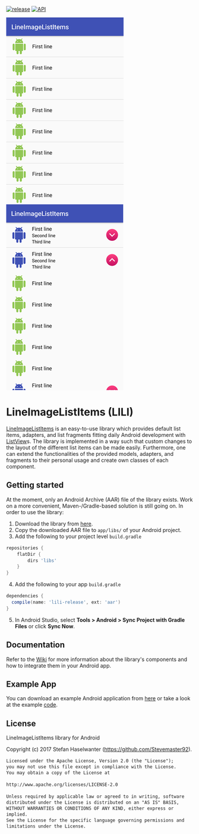 [![release](https://img.shields.io/badge/release-v1.0-blue.svg)](https://github.com/Stevemaster92/LineImageListItems)
[![API](https://img.shields.io/badge/API-16%2B-brightgreen.svg?style=flat)](https://android-arsenal.com/api?level=16)

![alt text](https://github.com/Stevemaster92/LineImageListItems/blob/master/screenshots/one_line_items.png "OneLineImageItems")
![alt text](https://github.com/Stevemaster92/LineImageListItems/blob/master/screenshots/three_group_one_child_items.png "ThreeGroupOneChildItems")

# LineImageListItems (LILI)
[LineImageListItems](https://github.com/Stevemaster92/LineImageListItems) is an easy-to-use library which provides default list items, adapters, and list fragments fitting daily Android development with [ListView](https://developer.android.com/reference/android/widget/ListView.html)s.
The library is implemented in a way such that custom changes to the layout of the different list items can be made easily.
Furthermore, one can extend the functionalities of the provided models, adapters, and fragments to their personal usage and create own classes of each component.

## Getting started
At the moment, only an Android Archive (AAR) file of the library exists.
Work on a more convenient, Maven-/Gradle-based solution is still going on.
In order to use the library:

 1. Download the library from [here](https://github.com/Stevemaster92/LineImageListItems/raw/master/lili/lili-release.aar).
 2. Copy the downloaded AAR file to `app/libs/` of your Android project.
 3. Add the following to your project level `build.gradle`
  ```gradle
  repositories {
      flatDir {
          dirs 'libs'
      }
  }
  ```

 4. Add the following to your app `build.gradle`
 ```gradle
 dependencies {
   compile(name: 'lili-release', ext: 'aar')
 }
 ```
 
 5. In Android Studio, select **Tools > Android > Sync Project with Gradle Files** or click **Sync Now**.

## Documentation
Refer to the [Wiki](https://github.com/Stevemaster92/LineImageListItems/wiki) for more information about the library's components and how to integrate them in your Android app.

## Example App
You can download an example Android application from [here](https://play.google.com/store) or take a look at the example [code](https://github.com/Stevemaster92/LineImageListItems/tree/master/app).

## License
LineImageListItems library for Android

Copyright (c) 2017 Stefan Haselwanter (https://github.com/Stevemaster92).

```
Licensed under the Apache License, Version 2.0 (the "License");
you may not use this file except in compliance with the License.
You may obtain a copy of the License at

http://www.apache.org/licenses/LICENSE-2.0

Unless required by applicable law or agreed to in writing, software
distributed under the License is distributed on an "AS IS" BASIS,
WITHOUT WARRANTIES OR CONDITIONS OF ANY KIND, either express or implied.
See the License for the specific language governing permissions and limitations under the License.
```
